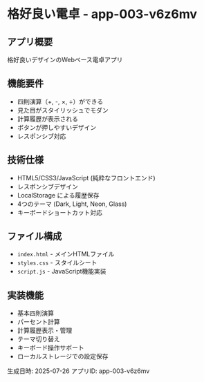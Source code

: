# 格好良い電卓 - app-003-v6z6mv

## アプリ概要
格好良いデザインのWebベース電卓アプリ

## 機能要件
- 四則演算（+, -, ×, ÷）ができる
- 見た目がスタイリッシュでモダン
- 計算履歴が表示される
- ボタンが押しやすいデザイン
- レスポンシブ対応

## 技術仕様
- HTML5/CSS3/JavaScript (純粋なフロントエンド)
- レスポンシブデザイン
- LocalStorage による履歴保存
- 4つのテーマ (Dark, Light, Neon, Glass)
- キーボードショートカット対応

## ファイル構成
- `index.html` - メインHTMLファイル
- `styles.css` - スタイルシート
- `script.js` - JavaScript機能実装

## 実装機能
- 基本四則演算
- パーセント計算
- 計算履歴表示・管理
- テーマ切り替え
- キーボード操作サポート
- ローカルストレージでの設定保存

生成日時: 2025-07-26
アプリID: app-003-v6z6mv